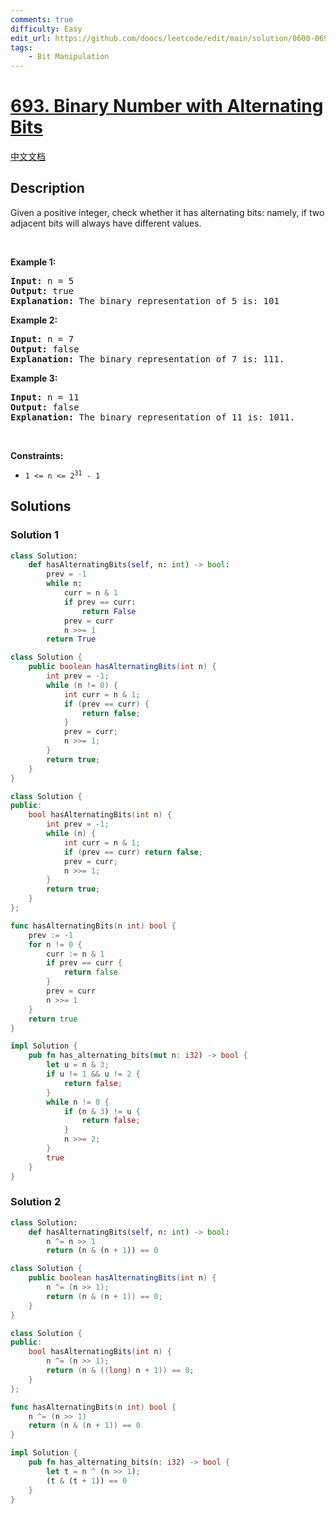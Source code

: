 ```yaml
---
comments: true
difficulty: Easy
edit_url: https://github.com/doocs/leetcode/edit/main/solution/0600-0699/0693.Binary%20Number%20with%20Alternating%20Bits/README_EN.md
tags:
    - Bit Manipulation
---
```


<!-- problem:start -->

# [693. Binary Number with Alternating Bits](https://leetcode.com/problems/binary-number-with-alternating-bits)

[中文文档](/solution/0600-0699/0693.Binary%20Number%20with%20Alternating%20Bits/README.md)

## Description

<!-- description:start -->

<p>Given a positive integer, check whether it has alternating bits: namely, if two adjacent bits will always have different values.</p>

<p>&nbsp;</p>
<p><strong class="example">Example 1:</strong></p>

<pre>
<strong>Input:</strong> n = 5
<strong>Output:</strong> true
<strong>Explanation:</strong> The binary representation of 5 is: 101
</pre>

<p><strong class="example">Example 2:</strong></p>

<pre>
<strong>Input:</strong> n = 7
<strong>Output:</strong> false
<strong>Explanation:</strong> The binary representation of 7 is: 111.</pre>

<p><strong class="example">Example 3:</strong></p>

<pre>
<strong>Input:</strong> n = 11
<strong>Output:</strong> false
<strong>Explanation:</strong> The binary representation of 11 is: 1011.</pre>

<p>&nbsp;</p>
<p><strong>Constraints:</strong></p>

<ul>
	<li><code>1 &lt;= n &lt;= 2<sup>31</sup> - 1</code></li>
</ul>

<!-- description:end -->

## Solutions

<!-- solution:start -->

### Solution 1

<!-- tabs:start -->

```python
class Solution:
    def hasAlternatingBits(self, n: int) -> bool:
        prev = -1
        while n:
            curr = n & 1
            if prev == curr:
                return False
            prev = curr
            n >>= 1
        return True
```

```java
class Solution {
    public boolean hasAlternatingBits(int n) {
        int prev = -1;
        while (n != 0) {
            int curr = n & 1;
            if (prev == curr) {
                return false;
            }
            prev = curr;
            n >>= 1;
        }
        return true;
    }
}
```

```cpp
class Solution {
public:
    bool hasAlternatingBits(int n) {
        int prev = -1;
        while (n) {
            int curr = n & 1;
            if (prev == curr) return false;
            prev = curr;
            n >>= 1;
        }
        return true;
    }
};
```

```go
func hasAlternatingBits(n int) bool {
	prev := -1
	for n != 0 {
		curr := n & 1
		if prev == curr {
			return false
		}
		prev = curr
		n >>= 1
	}
	return true
}
```

```rust
impl Solution {
    pub fn has_alternating_bits(mut n: i32) -> bool {
        let u = n & 3;
        if u != 1 && u != 2 {
            return false;
        }
        while n != 0 {
            if (n & 3) != u {
                return false;
            }
            n >>= 2;
        }
        true
    }
}
```

<!-- tabs:end -->

<!-- solution:end -->

<!-- solution:start -->

### Solution 2

<!-- tabs:start -->

```python
class Solution:
    def hasAlternatingBits(self, n: int) -> bool:
        n ^= n >> 1
        return (n & (n + 1)) == 0
```

```java
class Solution {
    public boolean hasAlternatingBits(int n) {
        n ^= (n >> 1);
        return (n & (n + 1)) == 0;
    }
}
```

```cpp
class Solution {
public:
    bool hasAlternatingBits(int n) {
        n ^= (n >> 1);
        return (n & ((long) n + 1)) == 0;
    }
};
```

```go
func hasAlternatingBits(n int) bool {
	n ^= (n >> 1)
	return (n & (n + 1)) == 0
}
```

```rust
impl Solution {
    pub fn has_alternating_bits(n: i32) -> bool {
        let t = n ^ (n >> 1);
        (t & (t + 1)) == 0
    }
}
```

<!-- tabs:end -->

<!-- solution:end -->

<!-- problem:end -->
